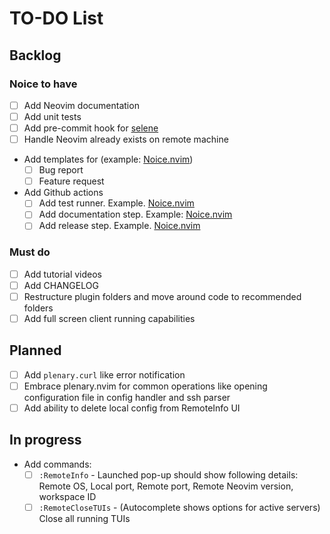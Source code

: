 # TO-DO List

## Backlog

### Noice to have

- [ ] Add Neovim documentation
- [ ] Add unit tests
- [ ] Add pre-commit hook for [selene](https://github.com/Kampfkarren/selene/pull/541)
- [ ] Handle Neovim already exists on remote machine
- Add templates for (example: [Noice.nvim](https://github.com/folke/noice.nvim/tree/main/.github/ISSUE_TEMPLATE))
  - [ ] Bug report
  - [ ] Feature request
- Add Github actions
  - [ ] Add test runner. Example. [Noice.nvim](https://github.com/folke/noice.nvim/blob/main/.github/workflows/ci.yml)
  - [ ] Add documentation step. Example: [Noice.nvim](https://github.com/folke/noice.nvim/blob/main/.github/workflows/ci.yml#L29-L48)
  - [ ] Add release step. Example. [Noice.nvim](https://github.com/folke/noice.nvim/blob/main/.github/workflows/ci.yml)

### Must do

- [ ] Add tutorial videos
- [ ] Add CHANGELOG
- [ ] Restructure plugin folders and move around code to recommended folders
- [ ] Add full screen client running capabilities

## Planned

- [ ] Add `plenary.curl` like error notification
- [ ] Embrace plenary.nvim for common operations like opening configuration file
in config handler and ssh parser
- [ ] Add ability to delete local config from RemoteInfo UI

## In progress

- Add commands:
  - [ ] `:RemoteInfo` - Launched pop-up should show following details: Remote OS,
  Local port, Remote port, Remote Neovim version, workspace ID
  - [ ] `:RemoteCloseTUIs` - (Autocomplete shows options for active servers) Close
  all running TUIs
